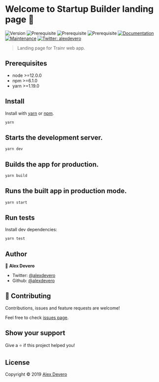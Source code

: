 # Welcome to Startup Builder landing page 👋
![Version](https://img.shields.io/badge/version-1.0.0-blue.svg?cacheSeconds=2592000)
![Prerequisite](https://img.shields.io/badge/node-%3E%3D12.0.0-blue.svg)
![Prerequisite](https://img.shields.io/badge/npm-%3E%3D6.1.0-blue.svg)
![Prerequisite](https://img.shields.io/badge/yarn-%3E%3D1.19.0-blue.svg)
[![Documentation](https://img.shields.io/badge/documentation-yes-brightgreen.svg)](https://github.com/alexdevero/startup-builder-landing-page#readme)
[![Maintenance](https://img.shields.io/badge/Maintained%3F-yes-green.svg)](https://github.com/alexdevero/startup-builder-landing-page/graphs/commit-activity)
[![Twitter: alexdevero](https://img.shields.io/twitter/follow/alexdevero.svg?style=social)](https://twitter.com/alexdevero)

> Landing page for Trainr web app.

## Prerequisites

- node >=12.0.0
- npm >=6.1.0
- yarn >=1.19.0

## Install

Install with [yarn](https://yarnpkg.com/lang/en/) or [npm](https://www.npmjs.com/).

```sh
yarn
```

## Starts the development server.

```sh
yarn dev
```

## Builds the app for production.

```sh
yarn build
```

## Runs the built app in production mode.

```sh
yarn start
```

## Run tests

Install dev dependencies:

```sh
yarn test
```

## Author

👤 **Alex Devero**

* Twitter: [@alexdevero](https://twitter.com/alexdevero)
* Github: [@alexdevero](https://github.com/alexdevero)

## 🤝 Contributing

Contributions, issues and feature requests are welcome!

Feel free to check [issues page](https://github.com/alexdevero/startup-builder-landing-page/issues).

## Show your support

Give a ⭐️ if this project helped you!

## License

Copyright © 2019 [Alex Devero](https://alexdevero.com)
